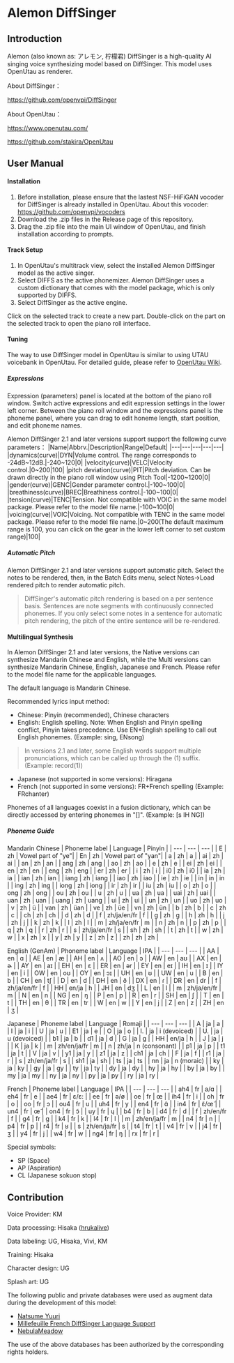 # Alemon DiffSinger

## Introduction
Alemon (also known as: アレモン, 柠檬君) DiffSinger is a high-quality AI singing voice synthesizing model based on DiffSinger. This model uses OpenUtau as renderer.

About DiffSinger：

https://github.com/openvpi/DiffSinger

About OpenUtau：

https://www.openutau.com/

https://github.com/stakira/OpenUtau

## User Manual

#### Installation

1.  Before installation, please ensure that the lastest NSF-HiFiGAN vocoder for DiffSinger is already installed in OpenUtau. About this vocoder: https://github.com/openvpi/vocoders
2.  Download the .zip files in the Release page of this repository.
3.  Drag the .zip file into the main UI window of OpenUtau, and finish installation according to prompts.

#### Track Setup

1.  In OpenUtau's multitrack view, select the installed Alemon DiffSinger model as the active singer.
2.  Select DIFFS as the active phonemizer. Alemon DiffSinger uses a custom dictionary that comes with the model package, which is only supported by DIFFS.
3.  Select DiffSinger as the active engine.

Click on the selected track to create a new part. Double-click on the part on the selected track to open the piano roll interface.

#### Tuning
The way to use DiffSinger model in OpenUtau is similar to using UTAU voicebank in OpenUtau. For detailed guide, please refer to [OpenUtau Wiki](https://github.com/stakira/OpenUtau/wiki).

##### Expressions
Expression (parameters) panel is located at the bottom of the piano roll window. Switch active expressions and edit expression settings in the lower left corner. Between the piano roll window and the expressions panel is the phoneme panel, where you can drag to edit honeme length, start position, and edit phoneme names.

Alemon DiffSinger 2.1 and later versions support support the following curve parameters：
|Name|Abbrv.|Description|Range|Default|
|---|---|---|---|---|
|dynamics(curve)|DYN|Volume control. The range corresponds to -24dB~12dB.|-240~120|0|
|velocity(curve)|VELC|Velocity control.|0~200|100|
|pitch deviation(curve)|PIT|Pitch deviation. Can be drawn directly in the piano roll window using Pitch Tool|-1200~1200|0|
|gender(curve)|GENC|Gender parameter control.|-100~100|0|
|breathiness(curve)|BREC|Breathiness control.|-100~100|0|
|tension(curve)|TENC|Tension. Not compatible with VOIC in the same model package. Please refer to the model file name.|-100~100|0|
|voicing(curve)|VOIC|Voicing. Not compatible with TENC in the same model package. Please refer to the model file name.|0~200(The default maximum range is 100, you can click on the gear in the lower left corner to set custom range)|100|

##### Automatic Pitch
Alemon DiffSinger 2.1 and later versions support automatic pitch. Select the notes to be rendered, then, in the Batch Edits menu, select Notes->Load rendered pitch to render automatic pitch.
> DiffSinger's automatic pitch rendering is based on a per sentence basis. Sentences are note segments with continuously connected phonemes. If you only select some notes in a sentence for automatic pitch rendering, the pitch of the entire sentence will be re-rendered.

#### Multilingual Synthesis
In Alemon DiffSinger 2.1 and later versions, the Native versions can synthesize Mandarin Chinese and English, while the Multi versions can synthesize Mandarin Chinese, English, Japanese and French. Please refer to the model file name for the applicable languages.

The default language is Mandarin Chinese.

Recommended lyrics input method:
- Chinese: Pinyin (recommended), Chinese characters
- English: English spelling. Note: When English and Pinyin spelling conflict, Pinyin takes precedence. Use EN+English spelling to call out English phonemes. (Example: sing, ENsong)
> In versions 2.1 and later, some English words support multiple pronunciations, which can be called up through the (1) suffix. (Example: record(1))
- Japanese (not supported in some versions): Hiragana
- French (not supported in some versions): FR+French spelling (Example: FRchanter)

Phonemes of all languages ​​coexist in a fusion dictionary, which can be directly accessed by entering phonemes in "[]". (Example: [s IH NG])

##### Phoneme Guide
Mandarin Chinese
|	Phoneme label	|	Language	|	Pinyin	|
|	---	|	---	|	---	|
|	E	|	zh	|	Vowel part of "ye"|
|	En	|	zh	|	Vowel part of "yan"|
|	a	|	zh	|	a	|
|	ai	|	zh	|	ai	|
|	an	|	zh	|	an	|
|	ang	|	zh	|	ang	|
|	ao	|	zh	|	ao	|
|	e	|	zh	|	e	|
|	ei	|	zh	|	ei	|
|	en	|	zh	|	en	|
|	eng	|	zh	|	eng	|
|	er	|	zh	|	er	|
|	i	|	zh	|	i	|
|	i0	|	zh	|	i0	|
|	ia	|	zh	|	ia	|
|	ian	|	zh	|	ian	|
|	iang	|	zh	|	iang	|
|	iao	|	zh	|	iao	|
|	ie	|	zh	|	ie	|
|	in	|	in	|	in	|
|	ing	|	zh	|	ing	|
|	iong	|	zh	|	iong	|
|	ir	|	zh	|	ir	|
|	iu	|	zh	|	iu	|
|	o	|	zh	|	o	|
|	ong	|	zh	|	ong	|
|	ou	|	zh	|	ou	|
|	u	|	zh	|	u	|
|	ua	|	zh	|	ua	|
|	uai	|	zh	|	uai	|
|	uan	|	zh	|	uan	|
|	uang	|	zh	|	uang	|
|	ui	|	zh	|	ui	|
|	un	|	zh	|	un	|
|	uo	|	zh	|	uo	|
|	v	|	zh	|	ü	|
|	van	|	zh	|	üan	|
|	ve	|	zh	|	üe	|
|	vn	|	zh	|	ün	|
|	b	|	zh	|	b	|
|	c	|	zh	|	c	|
|	ch	|	zh	|	ch	|
|	d	|	zh	|	d	|
|	f	|	zh/ja/en/fr	|	f	|
|	g	|	zh	|	g	|
|	h	|	zh	|	h	|
|	j	|	zh	|	j	|
|	k	|	zh	|	k	|
|	l	|	zh	|	l	|
|	m	|	zh/ja/en/fr	|	m	|
|	n	|	zh	|	n	|
|	p	|	zh	|	p	|
|	q	|	zh	|	q	|
|	r	|	zh	|	r	|
|	s	|	zh/ja/en/fr	|	s	|
|	sh	|	zh	|	sh	|
|	t	|	zh	|	t	|
|	w	|	zh	|	w	|
|	x	|	zh	|	x	|
|	y	|	zh	|	y	|
|	z	|	zh	|	z	|
|	zh	|	zh	|	zh	|

English (GenAm)
|	Phoneme label	|	Language	|	IPA	|
|	---	|	---	|	---	|
|	AA	|	en	|	ɑ	|
|	AE	|	en	|	æ	|
|	AH	|	en	|	ʌ	|
|	AO	|	en	|	ɔ	|
|	AW	|	en	|	aʊ	|
|	AX	|	en	|	ɚ	|
|	AY	|	en	|	aɪ	|
|	EH	|	en	|	ɛ	|
|	ER	|	en	|	ər	|
|	EY	|	en	|	eɪ	|
|	IH	|	en	|	ɪ	|
|	IY	|	en	|	i	|
|	OW	|	en	|	oʊ	|
|	OY	|	en	|	ɔɪ	|
|	UH	|	en	|	ʊ	|
|	UW	|	en	|	u	|
|	B	|	en	|	b	|
|	CH	|	en	|	tʃ	|
|	D	|	en	|	d	|
|	DH	|	en	|	ð	|
|	DX	|	en	|	ɾ	|
|	DR	|	en	|	dr	|
|	f	|	zh/ja/en/fr	|	f	|
|	HH	|	en/ja	|	h	|
|	JH	|	en	|	dʒ	|
|	L	|	en	|	l	|
|	m	|	zh/ja/en/fr	|	m	|
|	N	|	en	|	n	|
|	NG	|	en	|	ŋ	|
|	P	|	en	|	p	|
|	R	|	en	|	r	|
|	SH	|	en	|	ʃ	|
|	T	|	en	|	t	|
|	TH	|	en	|	θ	|
|	TR	|	en	|	tr	|
|	W	|	en	|	w	|
|	Y	|	en	|	j	|
|	Z	|	en	|	z	|
|	ZH	|	en	|	ʒ	|

Japanese
|	Phoneme label	|	Language	|	Romaji	|
|	---	|	---	|	---	|
|	A	|	ja	|	a	|
|	I	|	ja	|	i	|
|	U	|	ja	|	u	|
|	E1	|	ja	|	e	|
|	O	|	ja	|	o	|
|	I.	|	ja	|	i (devoiced)	|
|	U.	|	ja	|	u (devoiced)	|
|	b1	|	ja	|	b	|
|	d1	|	ja	|	d	|
|	G	|	ja	|	g	|
|	HH	|	en/ja	|	h	|
|	J	|	ja	|	j	|
|	K	|	ja	|	k	|
|	m	|	zh/en/ja/fr	|	m	|
|	n	|	zh/ja	|	n (consonant)    |
|	p1	|	ja	|	p	|
|	t1	|	ja	|	t	|
|	V	|	ja	|	v	|
|	y1	|	ja	|	y	|
|	z1	|	ja	|	z	|
|	ch1	|	ja	|	ch	|
|	F	|	ja	|	f	|
|	r1	|	ja	|	r	|
|	s	|	zh/en/ja/fr	|	s	|
|	sh1	|	ja	|	sh	|
|	ts	|	ja	|	ts	|
|	nn	|	ja	|	n (moraic)	|
|	ky	|	ja	|	ky	|
|	gy	|	ja	|	gy	|
|	ty	|	ja	|	ty	|
|	dy	|	ja	|	dy	|
|	hy	|	ja	|	hy	|
|	by	|	ja	|	by	|
|	my	|	ja	|	my	|
|	ny	|	ja	|	ny	|
|	py	|	ja	|	py	|
|	ry	|	ja	|	ry	|

French
|	Phoneme label	|	Language	|	IPA	|
|	---	|	---	|	---	|
|	ah4	|	fr	|	a/ɑ	|
|	eh4	|	fr	|	e	|
|	ae4	|	fr	|	ɛ/ɛ:	|
|	ee	|	fr	|	ə/ø	|
|	oe	|	fr	|	œ	|
|	ih4	|	fr	|	i	|
|	oh	|	fr	|	o	|
|	oo	|	fr	|	ɔ	|
|	ou4	|	fr	|	u	|
|	uh4	|	fr	|	y	|
|	en4	|	fr	|	ɑ̃	|
|	in4	|	fr	|	ɛ̃/œ̃	|
|	un4	|	fr	|	œ̃	|
|	on4	|	fr	|	ɔ̃	|
|	uy	|	fr	|	ɥ	|
|	b4	|	fr	|	b	|
|	d4	|	fr	|	d	|
|	f	|	zh/en/fr	|	f	|
|	g4	|	fr	|	g	|
|	k4	|	fr	|	k	|
|	l4	|	fr	|	l	|
|	m	|	zh/en/ja/fr	|	m	|
|	n4	|	fr	|	n	|
|	p4	|	fr	|	p	|
|	r4	|	fr	|	ʁ	|
|	s	|	zh/en/ja/fr	|	s	|
|	t4	|	fr	|	t	|
|	v4	|	fr	|	v	|
|	j4	|	fr	|	ʒ	|
|	y4	|	fr	|	j	|
|	w4	|	fr	|	w	|
|	ng4	|	fr	|	ŋ	|
|	rx	|	fr	|	r	|

Special symbols:
- SP (Space)
- AP (Aspiration)
- CL (Japanese sokuon stop)

## Contribution

Voice Provider: KM

Data processing: Hisaka ([hrukalive](https://github.com/hrukalive))

Data labeling: UG, Hisaka, Vivi, KM

Training: Hisaka

Character design: UG

Splash art: UG

The following public and private databases were used as augment data during the development of this model:
-  [Natsume Yuuri](https://ksdcm1ng.wixsite.com/njksofficial)
-  [Millefeuille French DiffSinger Language Support](https://github.com/imsupposedto/Millefeuille-DiffSinger-French)
-  [NebulaMeadow](https://x.com/NebulaMeadow)

The use of the above databases has been authorized by the corresponding rights holders.
